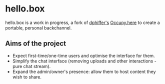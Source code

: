 # hello.box

hello.box is a work in progress, a fork of [dphiffer's](https://github.com/dphiffer) [Occupy.here](http://occupyhere.org/) to create a portable, personal backchannel.

## Aims of the project

- Expect first-time/one-time users and optimise the interface for them.
- Simplify the chat interface (removing uploads and other interactions - pure chat stream).
- Expand the admin/owner's presence: allow them to host content they wish to share.